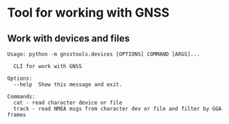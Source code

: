 # Tool for working with GNSS


## Work with devices and files

```
Usage: python -m gnsstools.devices [OPTIONS] COMMAND [ARGS]...

  CLI for work with GNSS

Options:
  --help  Show this message and exit.

Commands:
  cat - read character device or file
  track - read NMEA msgs from character dev or file and filter by GGA frames

```